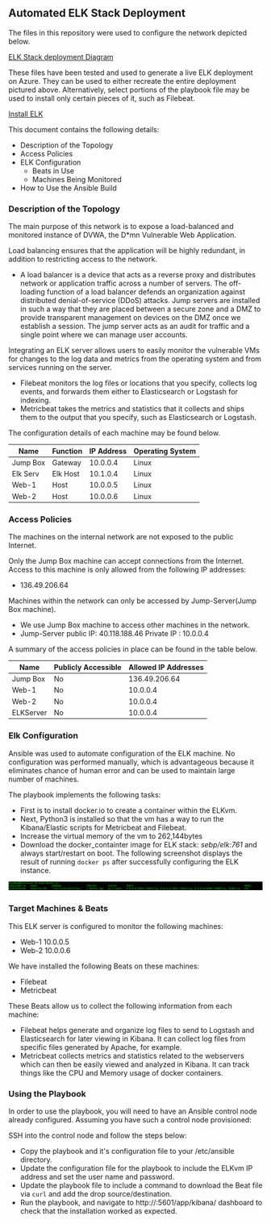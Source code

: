 ## Automated ELK Stack Deployment

The files in this repository were used to configure the network depicted below.

[ELK Stack deployment Diagram](Diagrams/Proj1Diag.png)

These files have been tested and used to generate a live ELK deployment on Azure. They can be used to either recreate the entire deployment pictured above. Alternatively, select portions of the playbook file may be used to install only certain pieces of it, such as Filebeat.

[Install ELK](Ansible/install-elk.yml)

This document contains the following details:
- Description of the Topology
- Access Policies
- ELK Configuration
  - Beats in Use
  - Machines Being Monitored
- How to Use the Ansible Build


### Description of the Topology

The main purpose of this network is to expose a load-balanced and monitored instance of DVWA, the D*mn Vulnerable Web Application.

Load balancing ensures that the application will be highly redundant, in addition to restricting access to the network.
- A load balancer is a device that acts as a reverse proxy and distributes network or application traffic across a number of servers. The off-loading function of a load balancer defends an organization against distributed denial-of-service (DDoS) attacks. Jump servers are installed in such a way that they are placed between a secure zone and a DMZ to provide transparent management on devices on the DMZ once we establish a session. The jump server acts as an audit for traffic and a single point where we can manage user accounts.

Integrating an ELK server allows users to easily monitor the vulnerable VMs for changes to the log data and metrics from the operating system and from services running on the server.
- Filebeat monitors the log files or locations that you specify, collects log events, and forwards them either to Elasticsearch or Logstash for indexing.
- Metricbeat takes the metrics and statistics that it collects and ships them to the output that you specify, such as Elasticsearch or Logstash.

The configuration details of each machine may be found below.

| Name     | Function | IP Address | Operating System |
|----------|----------|------------|------------------|
| Jump Box | Gateway  | 10.0.0.4   | Linux            |
| Elk Serv | Elk Host | 10.1.0.4   | Linux            |
| Web-1    | Host     | 10.0.0.5   | Linux            |
| Web-2    | Host     | 10.0.0.6   | Linux            |

### Access Policies

The machines on the internal network are not exposed to the public Internet. 

Only the Jump Box machine can accept connections from the Internet. Access to this machine is only allowed from the following IP addresses:
- 136.49.206.64

Machines within the network can only be accessed by Jump-Server(Jump Box machine).
- We use Jump Box machine to access other machines in the network.
- Jump-Server public IP: 40.118.188.46
	Private IP : 10.0.0.4 

A summary of the access policies in place can be found in the table below.

| Name     | Publicly Accessible | Allowed IP Addresses |
|----------|---------------------|----------------------|
| Jump Box |     No              | 136.49.206.64        |
| Web-1    |     No              | 10.0.0.4             |
| Web-2    |     No              | 10.0.0.4             |
| ELKServer|     No              | 10.0.0.4             |


### Elk Configuration

Ansible was used to automate configuration of the ELK machine. No configuration was performed manually, which is advantageous because it eliminates chance of human error and can be used to maintain large number of machines.

The playbook implements the following tasks:
- First is to install docker.io to create a container within the ELKvm.
- Next, Python3 is installed so that the vm has a way to run the Kibana/Elastic scripts for Metricbeat and Filebeat.
- Increase the virtual memory of the vm to 262,144bytes
- Download the docker_containter image for ELK stack: _sebp/elk:761_ and always start/restart on boot.
The following screenshot displays the result of running `docker ps` after successfully configuring the ELK instance.

![Docker ps](https://github.com/DmytroSheik/DmytroSheik/blob/main/Screenshots/dockerproj1.PNG)

### Target Machines & Beats

This ELK server is configured to monitor the following machines:
- Web-1 10.0.0.5
- Web-2 10.0.0.6

We have installed the following Beats on these machines:
- Filebeat
- Metricbeat

These Beats allow us to collect the following information from each machine:
- Filebeat helps generate and organize log files to send to Logstash and Elasticsearch for later viewing in Kibana. It can collect log files from specific files generated by Apache, for example.
- Metricbeat collects metrics and statistics related to the webservers which can then be easily viewed and analyzed in Kibana. It can track things like the CPU and Memory usage of docker containers.

### Using the Playbook

In order to use the playbook, you will need to have an Ansible control node already configured. Assuming you have such a control node provisioned: 

SSH into the control node and follow the steps below:
- Copy the playbook and it's configuration file to your /etc/ansible directory.
- Update the configuration file for the playbook to include the ELKvm IP address and set the user name and password.
- Update the playbook file to include a command to download the Beat file via `curl` and add the drop source/destination.
- Run the playbook, and navigate to http://<ELKvm IP Address>:5601/app/kibana/ dashboard to check that the installation worked as expected.